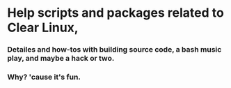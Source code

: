 # Help scripts and packages related to Clear Linux,
### Detailes and how-tos with building source code, a bash music play, and maybe a hack or two. 
### Why? 'cause it's fun.


